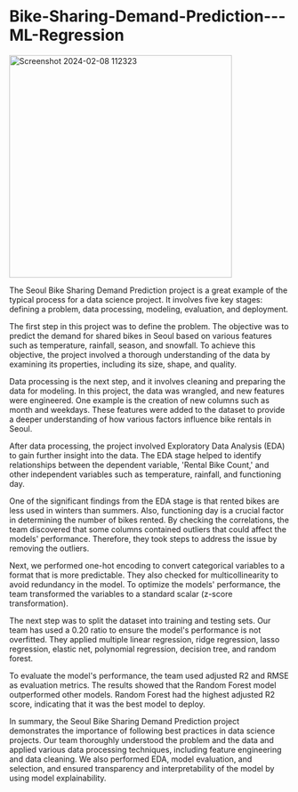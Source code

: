 # Bike-Sharing-Demand-Prediction---ML-Regression
<img width="400" alt="Screenshot 2024-02-08 112323" src="https://github.com/ratna-sri/Bike-Sharing-Demand-Prediction---ML-Regression/assets/104275945/da9954ec-19aa-44b8-95b6-e3df5c933473">


The Seoul Bike Sharing Demand Prediction project is a great example of the typical process for a data science project. It involves five key stages: defining a problem, data processing, modeling, evaluation, and deployment.

The first step in this project was to define the problem. The objective was to predict the demand for shared bikes in Seoul based on various features such as temperature, rainfall, season, and snowfall. To achieve this objective, the project involved a thorough understanding of the data by examining its properties, including its size, shape, and quality.

Data processing is the next step, and it involves cleaning and preparing the data for modeling. In this project, the data was wrangled, and new features were engineered. One example is the creation of new columns such as month and weekdays. These features were added to the dataset to provide a deeper understanding of how various factors influence bike rentals in Seoul.

After data processing, the project involved Exploratory Data Analysis (EDA) to gain further insight into the data. The EDA stage helped to identify relationships between the dependent variable, 'Rental Bike Count,' and other independent variables such as temperature, rainfall, and functioning day.

One of the significant findings from the EDA stage is that rented bikes are less used in winters than summers. Also, functioning day is a crucial factor in determining the number of bikes rented. By checking the correlations, the team discovered that some columns contained outliers that could affect the models' performance. Therefore, they took steps to address the issue by removing the outliers.

Next, we performed one-hot encoding to convert categorical variables to a format that is more predictable. They also checked for multicollinearity to avoid redundancy in the model. To optimize the models' performance, the team transformed the variables to a standard scalar (z-score transformation).

The next step was to split the dataset into training and testing sets. Our team has used a 0.20 ratio to ensure the model's performance is not overfitted. They applied multiple linear regression, ridge regression, lasso regression, elastic net, polynomial regression, decision tree, and random forest.

To evaluate the model's performance, the team used adjusted R2 and RMSE as evaluation metrics. The results showed that the Random Forest model outperformed other models. Random Forest had the highest adjusted R2 score, indicating that it was the best model to deploy.

In summary, the Seoul Bike Sharing Demand Prediction project demonstrates the importance of following best practices in data science projects. Our team thoroughly understood the problem and the data and applied various data processing techniques, including feature engineering and data cleaning. We also performed EDA, model evaluation, and selection, and ensured transparency and interpretability of the model by using model explainability.
